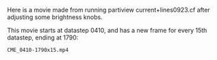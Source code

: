 Here is a movie made from running
   partiview current+lines0923.cf
after adjusting some brightness knobs.


This movie starts at datastep 0410, and has a new frame for every 15th datastep, ending at 1790:

    CME_0410-1790x15.mp4
